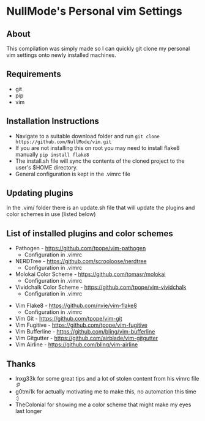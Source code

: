 # NullMode's Personal vim Settings

## About
This compilation was simply made so I can quickly git clone my personal
vim settings onto newly installed machines.

## Requirements
* git
* pip
* vim

## Installation Instructions
* Navigate to a suitable download folder and run
`git clone https://github.com/NullMode/vim.git`
* If you are not installing this on root you may need to install flake8
  manually
`pip install flake8`
* The install.sh file will sync the contents of the cloned project to the user's $HOME directory.
* General configuration is kept in the .vimrc file

## Updating plugins
In the .vim/ folder there is an update.sh file that will update the plugins and
color schemes in use (listed below)

## List of installed plugins and color schemes
* Pathogen - https://github.com/tpope/vim-pathogen
    + Configuration in .vimrc
* NERDTree - https://github.com/scrooloose/nerdtree
    + Configuration in .vimrc
* Molokai Color Scheme - https://github.com/tomasr/molokai
    + Configuration in .vimrc
* Vividchalk Color Scheme - https://github.com/tpope/vim-vividchalk
    + Configuration in .vimrc
+ Vim Flake8 - https://github.com/nvie/vim-flake8
    + Configuration in .vimrc
+ Vim Git - https://github.com/tpope/vim-git
+ Vim Fugitive - https://github.com/tpope/vim-fugitive
+ Vim Bufferline - https://github.com/bling/vim-bufferline
+ Vim Gitgutter - https://github.com/airblade/vim-gitgutter
+ Vim Airline - https://github.com/bling/vim-airline

## Thanks
* lnxg33k for some great tips and a lot of stolen content from his vimrc
file :P
* g0tmi1k for actually motivating me to make this, no automation this time :)
* TheColonial for showing me a color scheme that might make my eyes last longer
